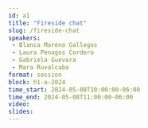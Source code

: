 ```yaml
---
id: a1
title: "Fireside chat"
slug: /fireside-chat
speakers:
 - Blanca Moreno Gallegos
 - Laura Penagos Cordero
 - Gabriela Guevara
 - Mara Ruvalcaba
format: session
block: h1-a-2024
time_start: 2024-05-08T10:00:00-06:00
time_end: 2024-05-08T11:00:00-06:00
video:
slides:
---
```


